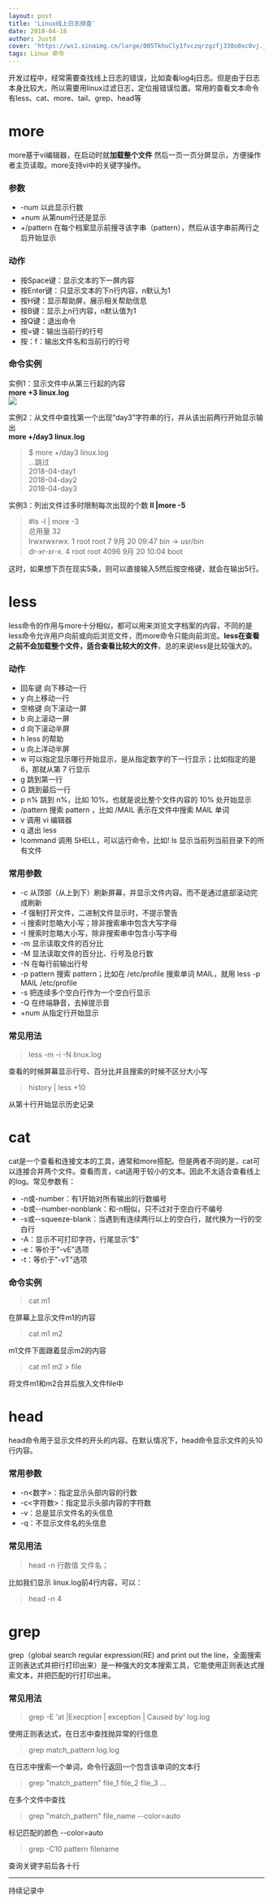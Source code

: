 ```yaml
---
layout: post
title: 'Linux线上日志排查'
date: 2018-04-18
author: Justd
cover: 'https://ws1.sinaimg.cn/large/005TkhuCly1fvczqrzgzfj338o0xc0vj.jpg'
tags: Linux 命令
---
```


开发过程中，经常需要查找线上日志的错误，比如查看log4j日志。但是由于日志本身比较大，所以需要用linux过滤日志，定位报错误位置。常用的查看文本命令有less、cat、more、tail、grep、head等

# more
more基于vi编辑器，在启动时就**加载整个文件** 然后一页一页分屏显示，方便操作者主页读取。more支持vi中的关键字操作。

### 参数
- -num 以此显示行数
- +num 从第num行还是显示
- +/pattern 在每个档案显示前搜寻该字串（pattern），然后从该字串前两行之后开始显示
### 动作  
- 按Space键：显示文本的下一屏内容
- 按Enter键：只显示文本的下n行内容，n默认为1
- 按H键：显示帮助屏，展示相关帮助信息
- 按B键：显示上n行内容，n默认值为1
- 按Q键：退出命令
- 按=键：输出当前行的行号
- 按：f：输出文件名和当前行的行号

### 命令实例  

实例1：显示文件中从第三行起的内容   
**more +3 linux.log**   
![](/assets/img/2018-9/09-18-log.png)

实例2：从文件中查找第一个出现“day3”字符串的行，并从该出前两行开始显示输出   
**more +/day3 linux.log**
>$ more +/day3 linux.log   
>...跳过   
2018-04-day1   
2018-04-day2   
2018-04-day3  

实例3：列出文件过多时限制每次出现的个数
**ll |more -5**
> #ls -l | more -3  
总用量 32   
lrwxrwxrwx.   1 root root    7 9月  20 09:47 bin -> usr/bin   
dr-xr-xr-x.   4 root root 4096 9月  20 10:04 boot   

这时，如果想下页在现实5条，则可以直接输入5然后按空格键，就会在输出5行。

# less

less命令的作用与more十分相似，都可以用来浏览文字档案的内容，不同的是less命令允许用户向前或向后浏览文件，而more命令只能向前浏览。**less在查看之前不会加载整个文件，适合查看比较大的文件**，总的来说less是比较强大的。
### 动作  
- 回车键 向下移动一行
- y 向上移动一行 
- 空格键 向下滚动一屏 
- b 向上滚动一屏 
- d 向下滚动半屏 
- h less 的帮助
- u 向上洋动半屏
- w 可以指定显示哪行开始显示，是从指定数字的下一行显示；比如指定的是 6，那就从第 7 行显示 
- g 跳到第一行 
- G 跳到最后一行 
- p n% 跳到 n%，比如 10%，也就是说比整个文件内容的 10% 处开始显示 
- /pattern 搜索 pattern ，比如 /MAIL 表示在文件中搜索 MAIL 单词 
- v 调用 vi 编辑器 
- q 退出 less 
- !command 调用 SHELL，可以运行命令，比如! ls 显示当前列当前目录下的所有文件 

### 常用参数  
- -c 从顶部（从上到下）刷新屏幕，并显示文件内容。而不是通过底部滚动完成刷新
- -f 强制打开文件，二进制文件显示时，不提示警告
- -i 搜索时忽略大小写；除非搜索串中包含大写字母
- -I 搜索时忽略大小写，除非搜索串中包含小写字母
- -m 显示读取文件的百分比
- -M 显法读取文件的百分比、行号及总行数
- -N 在每行前输出行号
- -p pattern 搜索 pattern；比如在 /etc/profile 搜索单词 MAIL，就用 less -p MAIL /etc/profile 
- -s 把连续多个空白行作为一个空白行显示
- -Q 在终端静音，去掉提示音 
- +num 从指定行开始显示  

### 常见用法
> less -m -i -N linux.log

查看的时候屏幕显示行号、百分比并且搜索的时候不区分大小写    
> history \| less +10   

从第十行开始显示历史记录




# cat   
cat是一个查看和连接文本的工具，通常和more搭配。但是两者不同的是，cat可以连接合并两个文件。查看而言，cat适用于较小的文本。因此不太适合查看线上的log。常见参数有：
- -n或-number：有1开始对所有输出的行数编号
- -b或--number-nonblank：和-n相似，只不过对于空白行不编号
- -s或--squeeze-blank：当遇到有连续两行以上的空白行，就代换为一行的空白行
- -A：显示不可打印字符，行尾显示“$”
- -e：等价于"-vE"选项
- -t：等价于"-vT"选项

### 命令实例

>cat m1                             

在屏幕上显示文件m1的内容 
> cat m1 m2    

m1文件下面跟着显示m2的内容    
>cat m1 m2 > file

将文件m1和m2合并后放入文件file中



# head
head命令用于显示文件的开头的内容。在默认情况下，head命令显示文件的头10行内容。

### 常用参数
- -n<数字>：指定显示头部内容的行数
- -c<字符数>：指定显示头部内容的字符数
- -v：总是显示文件名的头信息
- -q：不显示文件名的头信息

### 常见用法
> head -n 行数值  文件名；


比如我们显示 linux.log前4行内容，可以：
> head -n 4


# grep
grep（global search regular expression(RE) and print out the line，全面搜索正则表达式并把行打印出来）是一种强大的文本搜索工具，它能使用正则表达式搜索文本，并把匹配的行打印出来。
### 常见用法
> grep -E 'at \|Execption \| exception \| Caused by' log.log

使用正则表达式，在日志中查找抛异常的行信息
> grep match_pattern log.log

在日志中搜索一个单词，命令行返回一个包含该单词的文本行
>grep "match_pattern" file_1 file_2 file_3 ...

在多个文件中查找
>grep "match_pattern" file_name --color=auto

标记匹配的颜色 --color=auto

>grep -C10 pattern filename

查询关键字前后各十行    
*****    
持续记录中
